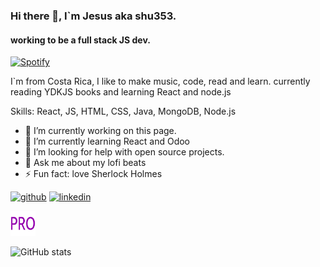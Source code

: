### Hi there 👋, I`m Jesus aka shu353.
#### working to be a full stack JS dev.

[![Spotify](https://shu353.vercel.app/api/spotify)](https://open.spotify.com/user/shu353)



I`m from Costa Rica, I like to make music, code, read and learn. 
currently reading YDKJS books and learning React and node.js

Skills: React, JS, HTML, CSS, Java, MongoDB, Node.js 

- 🔭 I’m currently working on this page. 
- 🌱 I’m currently learning React and Odoo 
- 🤔 I’m looking for help with open source projects.  
- 💬 Ask me about my lofi beats 
- ⚡ Fun fact: love Sherlock Holmes  


[<img src='https://cdn.jsdelivr.net/npm/simple-icons@3.0.1/icons/github.svg' alt='github' height='40'>](https://github.com/shu353)  [<img src='https://cdn.jsdelivr.net/npm/simple-icons@3.0.1/icons/linkedin.svg' alt='linkedin' height='40'>](https://www.linkedin.com/in/https://www.linkedin.com/in/jes%C3%BAs-vargas//)  

<a href='https://github.com/pricing'><img src='https://raw.githubusercontent.com/acervenky/animated-github-badges/master/assets/pro.gif' width='40' height='40'></a> 

![GitHub stats](https://github-readme-stats.vercel.app/api?username=shu353&show_icons=true)  

